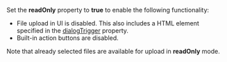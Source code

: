 Set the **readOnly** property to **true** to enable the following functionality: 

- File upload in UI is disabled. This also includes a HTML element specified in the [dialogTrigger](/Documentation/ApiReference/UI_Components/dxFileUploader/Configuration/#dialogTrigger) property.
- Built-in action buttons are disabled.

Note that already selected files are available for upload in **readOnly** mode. 
